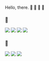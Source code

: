 Hello, there. :dog: :guitar: :musical_keyboard: :book:

### :muscle:
<img src="https://img.shields.io/badge/Ruby-CC342D?style=for-the-badge&logo=ruby&logoColor=white"/> <img src="https://img.shields.io/badge/HTML-239120?style=for-the-badge&logo=html5&logoColor=white"/> <img src="https://img.shields.io/badge/CSS-239120?&style=for-the-badge&logo=css3&logoColor=white"> <img src="https://img.shields.io/badge/Ruby_on_Rails-CC0000?style=for-the-badge&logo=ruby-on-rails&logoColor=white">

### :eyes:
<a href="leticiaoliveira94"><img src="https://img.shields.io/badge/Telegram-2CA5E0?style=for-the-badge&logo=telegram&logoColor=white"/></a>
<a href="https://www.linkedin.com/in/let%C3%ADcia-oliveira-b5862120a/"><img src="https://img.shields.io/badge/LinkedIn-0077B5?style=for-the-badge&logo=linkedin&logoColor=white"/></a>
<a href="https://app.slack.com/client/T012VHQTF5F/D01FC4L8JR0/user_profile/U01G1VCFT8Q"><img src="https://img.shields.io/badge/Slack-4A154B?style=for-the-badge&logo=slack&logoColor=white"/></a>
